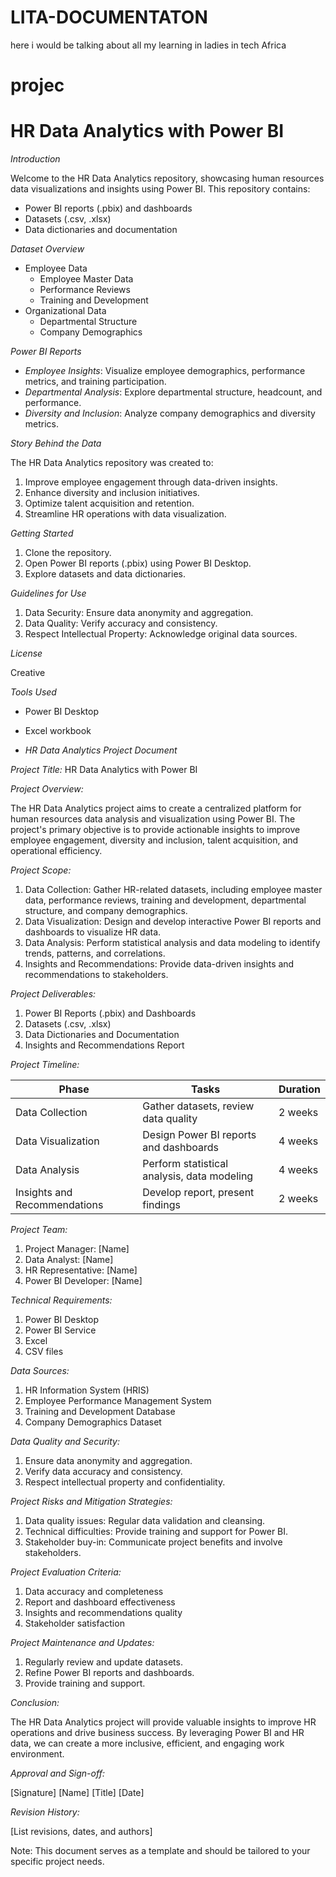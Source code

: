 # LITA-DOCUMENTATON
here i would be talking about all my learning in ladies in tech Africa

# projec



# HR Data Analytics with Power BI

*Introduction*

Welcome to the HR Data Analytics repository, showcasing human resources data visualizations and insights using Power BI. This repository contains:

- Power BI reports (.pbix) and dashboards
- Datasets (.csv, .xlsx)
- Data dictionaries and documentation

*Dataset Overview*

- Employee Data
    - Employee Master Data
    - Performance Reviews
    - Training and Development
- Organizational Data
    - Departmental Structure
    - Company Demographics

*Power BI Reports*

- *Employee Insights*: Visualize employee demographics, performance metrics, and training participation.
- *Departmental Analysis*: Explore departmental structure, headcount, and performance.
- *Diversity and Inclusion*: Analyze company demographics and diversity metrics.

*Story Behind the Data*

The HR Data Analytics repository was created to:

1. Improve employee engagement through data-driven insights.
2. Enhance diversity and inclusion initiatives.
3. Optimize talent acquisition and retention.
4. Streamline HR operations with data visualization.

*Getting Started*

1. Clone the repository.
2. Open Power BI reports (.pbix) using Power BI Desktop.
3. Explore datasets and data dictionaries.

*Guidelines for Use*

1. Data Security: Ensure data anonymity and aggregation.
2. Data Quality: Verify accuracy and consistency.
3. Respect Intellectual Property: Acknowledge original data sources.

*License*

Creative 

*Tools Used*

- Power BI Desktop
- Excel workbook

- *HR Data Analytics Project Document*

*Project Title:* HR Data Analytics with Power BI

*Project Overview:*

The HR Data Analytics project aims to create a centralized platform for human resources data analysis and visualization using Power BI. The project's primary objective is to provide actionable insights to improve employee engagement, diversity and inclusion, talent acquisition, and operational efficiency.

*Project Scope:*

1. Data Collection: Gather HR-related datasets, including employee master data, performance reviews, training and development, departmental structure, and company demographics.
2. Data Visualization: Design and develop interactive Power BI reports and dashboards to visualize HR data.
3. Data Analysis: Perform statistical analysis and data modeling to identify trends, patterns, and correlations.
4. Insights and Recommendations: Provide data-driven insights and recommendations to stakeholders.

*Project Deliverables:*

1. Power BI Reports (.pbix) and Dashboards
2. Datasets (.csv, .xlsx)
3. Data Dictionaries and Documentation
4. Insights and Recommendations Report

*Project Timeline:*

| Phase | Tasks | Duration |
| --- | --- | --- |
| Data Collection | Gather datasets, review data quality | 2 weeks |
| Data Visualization | Design Power BI reports and dashboards | 4 weeks |
| Data Analysis | Perform statistical analysis, data modeling | 4 weeks |
| Insights and Recommendations | Develop report, present findings | 2 weeks |

*Project Team:*

1. Project Manager: [Name]
2. Data Analyst: [Name]
3. HR Representative: [Name]
4. Power BI Developer: [Name]

*Technical Requirements:*

1. Power BI Desktop
2. Power BI Service
3. Excel
4. CSV files

*Data Sources:*

1. HR Information System (HRIS)
2. Employee Performance Management System
3. Training and Development Database
4. Company Demographics Dataset

*Data Quality and Security:*

1. Ensure data anonymity and aggregation.
2. Verify data accuracy and consistency.
3. Respect intellectual property and confidentiality.

*Project Risks and Mitigation Strategies:*

1. Data quality issues: Regular data validation and cleansing.
2. Technical difficulties: Provide training and support for Power BI.
3. Stakeholder buy-in: Communicate project benefits and involve stakeholders.

*Project Evaluation Criteria:*

1. Data accuracy and completeness
2. Report and dashboard effectiveness
3. Insights and recommendations quality
4. Stakeholder satisfaction

*Project Maintenance and Updates:*

1. Regularly review and update datasets.
2. Refine Power BI reports and dashboards.
3. Provide training and support.

*Conclusion:*

The HR Data Analytics project will provide valuable insights to improve HR operations and drive business success. By leveraging Power BI and HR data, we can create a more inclusive, efficient, and engaging work environment.

*Approval and Sign-off:*

[Signature]
[Name]
[Title]
[Date]

*Revision History:*

[List revisions, dates, and authors]

Note: This document serves as a template and should be tailored to your specific project needs.
  



